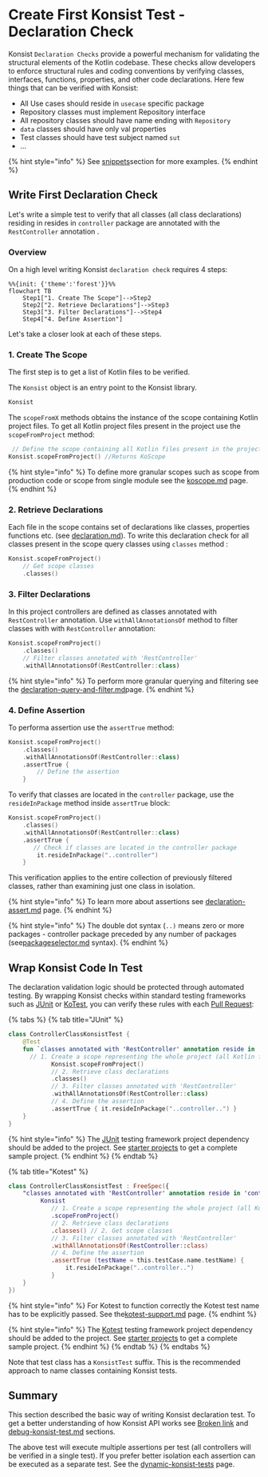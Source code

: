 # Create First Konsist Test - Declaration Check

Konsist `Declaration Checks` provide a powerful mechanism for validating the structural elements of the Kotlin codebase. These checks allow developers to enforce structural rules and coding conventions by verifying classes, interfaces, functions, properties, and other code declarations. Here few things that can be verified with Konsist:

* All Use cases should reside in `usecase` specific package
* Repository classes must implement Repository interface
* All repository classes should have name ending with `Repository`
* `data` classes should have only val properties
* Test classes should have test subject named `sut`
* ...

{% hint style="info" %}
See [snippets](../../inspiration/snippets/ "mention")section for more examples.
{% endhint %}

## Write First Declaration Check

Let's write a simple test to verify that all classes (all class declarations) residing in resides in `controller` package are annotated with the `RestController` annotation .

### Overview

On a high level writing Konsist `declaration check` requires 4 steps:

```mermaid
%%{init: {'theme':'forest'}}%%
flowchart TB
    Step1["1. Create The Scope"]-->Step2
    Step2["2. Retrieve Declarations"]-->Step3
    Step3["3. Filter Declarations"]-->Step4
    Step4["4. Define Assertion"]
```

Let's take a closer look at each of these steps.

### 1. Create The Scope

The first step is to get a list of Kotlin files to be verified.&#x20;

The `Konsist` object is an entry point to the Konsist library.&#x20;

```kotlin
Konsist
```

The `scopeFromX` methods obtains the instance of the scope containing Kotlin project files. To get all Kotlin project files present in the project use the `scopeFromProject` method:

```kotlin
 // Define the scope containing all Kotlin files present in the project
Konsist.scopeFromProject() //Returns KoScope
```

{% hint style="info" %}
To define more granular scopes such as scope from production code or scope from single module see the [koscope.md](../../writing-tests/koscope.md "mention") page.
{% endhint %}

### 2. Retrieve Declarations

Each file in the scope contains set of declarations like classes, properties functions etc. (see [declaration.md](../../features/declaration.md "mention")). To write this declaration check for all classes present in the scope query classes using `classes` method :

```kotlin
Konsist.scopeFromProject()
    // Get scope classes
    .classes() 

```

### 3. Filter Declarations

In this project controllers are defined as classes annotated with `RestController` annotation. Use `withAllAnnotationsOf` method to filter classes with with `RestController` annotation:

```kotlin
Konsist.scopeFromProject()
    .classes()
    // Filter classes annotated with 'RestController'
    .withAllAnnotationsOf(RestController::class) 
```

{% hint style="info" %}
To perform more granular querying and filtering see the [declaration-query-and-filter.md](../../writing-tests/declaration-query-and-filter.md "mention")page.
{% endhint %}

### 4. Define Assertion

To performa assertion use the `assertTrue` method:

```kotlin
Konsist.scopeFromProject()
    .classes()
    .withAllAnnotationsOf(RestController::class)
    .assertTrue { 
        // Define the assertion
    } 
```

To verify that classes are located in the `controller` package, use the `resideInPackage` method inside `assertTrue` block:

```kotlin
Konsist.scopeFromProject()
    .classes()
    .withAllAnnotationsOf(RestController::class)
    .assertTrue { 
       // Check if classes are located in the controller package
        it.resideInPackage("..controller") 
    } 
```

This verification applies to the entire collection of previously filtered classes, rather than examining just one class in isolation.

{% hint style="info" %}
To learn more about assertions see [declaration-assert.md](../../writing-tests/declaration-assert.md "mention") page.
{% endhint %}

{% hint style="info" %}
The double dot syntax (`..)` means zero or more packages - controller package preceded by any number of packages (see[packageselector.md](../../features/packageselector.md "mention") syntax).
{% endhint %}

## Wrap Konsist Code In Test

The declaration validation logic should be protected through automated testing. By wrapping Konsist checks within standard testing frameworks such as [JUnit](https://junit.org) or [KoTest](https://kotest.io/), you can verify these rules with each [Pull Request](https://docs.github.com/en/pull-requests/collaborating-with-pull-requests/proposing-changes-to-your-work-with-pull-requests/about-pull-requests):

{% tabs %}
{% tab title="JUnit" %}
```kotlin
class ControllerClassKonsistTest {
    @Test
    fun `classes annotated with 'RestController' annotation reside in 'controller' package`() {
      // 1. Create a scope representing the whole project (all Kotlin files in project)
            Konsist.scopeFromProject()
            // 2. Retrieve class declarations
            .classes()
            // 3. Filter classes annotated with 'RestController'
            .withAllAnnotationsOf(RestController::class)
            // 4. Define the assertion
            .assertTrue { it.resideInPackage("..controller..") }
    }
}
```

{% hint style="info" %}
The [JUnit](https://junit.org) testing framework project dependency should be added to the project. See [starter projects](https://github.com/LemonAppDev/konsist/tree/main/samples/starter-projects) to get a complete sample project.
{% endhint %}
{% endtab %}

{% tab title="Kotest" %}
```kotlin
class ControllerClassKonsistTest : FreeSpec({
    "classes annotated with 'RestController' annotation reside in 'controller' package" {
         Konsist
            // 1. Create a scope representing the whole project (all Kotlin files in project)
            .scopeFromProject()
            // 2. Retrieve class declarations
            .classes() // 2. Get scope classes
            // 3. Filter classes annotated with 'RestController'
            .withAllAnnotationsOf(RestController::class)
            // 4. Define the assertion
            .assertTrue (testName = this.testCase.name.testName) { 
                it.resideInPackage("..controller..") 
            }
    }
})
```

{% hint style="info" %}
For Kotest to function correctly the Kotest test name has to be explicitly passed. See the[kotest-support.md](../../features/kotest-support.md "mention") page.
{% endhint %}

{% hint style="info" %}
The [Kotest](https://kotest.io/) testing framework project dependency should be added to the project. See [starter projects](https://github.com/LemonAppDev/konsist/tree/main/samples/starter-projects) to get a complete sample project.
{% endhint %}
{% endtab %}
{% endtabs %}

Note that test class has a `KonsistTest` suffix. This is the recommended approach to name classes containing Konsist tests.

## Summary

This section described the basic way of writing Konsist declaration test. To get a better understanding of how Konsist API works see [Broken link](broken-reference "mention") and [debug-konsist-test.md](../../features/debug-konsist-test.md "mention") sections.&#x20;

The above test will execute multiple assertions per test (all controllers will be verified in a single test). If you prefer better isolation each assertion can be executed as a separate test. See the [dynamic-konsist-tests](../../advanced/dynamic-konsist-tests/ "mention") page.

